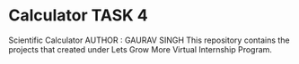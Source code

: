 # Calculator TASK 4
Scientific Calculator
AUTHOR : GAURAV SINGH
This repository contains the projects that created under Lets Grow More Virtual Internship Program.

